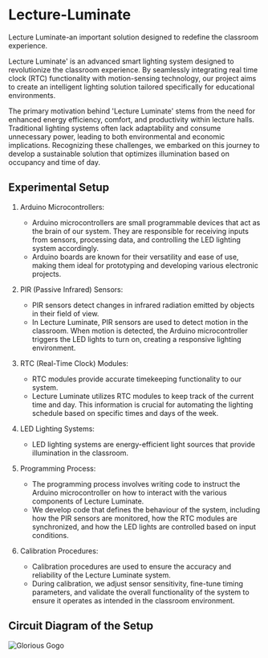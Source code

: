 # Lecture-Luminate
Lecture Luminate-an important solution designed to redefine the classroom experience.

Lecture Luminate' is an advanced smart lighting system designed to revolutionize the classroom experience. By seamlessly integrating real time clock (RTC) functionality with motion-sensing technology, our project aims to create an intelligent lighting solution tailored specifically for educational environments. 
 
The primary motivation behind 'Lecture Luminate' stems from the need for enhanced energy efficiency, comfort, and productivity within lecture halls. Traditional lighting systems often lack adaptability and consume unnecessary power, leading to both environmental and economic implications. Recognizing these challenges, we embarked on this journey to develop a sustainable solution that optimizes illumination based on occupancy and time of day.

## Experimental Setup
1. Arduino Microcontrollers:
   * Arduino microcontrollers are small programmable devices that act as the brain of our system. They are responsible for receiving inputs from sensors, processing data, and controlling the LED lighting system accordingly.
   * Arduino boards are known for their versatility and ease of use, making them ideal for prototyping and developing various electronic projects. 
 
2. PIR (Passive Infrared) Sensors:
   * PIR sensors detect changes in infrared radiation emitted by objects in their field of view.
   * In Lecture Luminate, PIR sensors are used to detect motion in the classroom. When motion is detected, the Arduino microcontroller triggers the LED lights to turn on, creating a responsive lighting environment. 
 
3. RTC (Real-Time Clock) Modules:
   * RTC modules provide accurate timekeeping functionality to our system.
   * Lecture Luminate utilizes RTC modules to keep track of the current time and day. This information is crucial for automating the lighting schedule based on specific times and days of the week. 
 
 4. LED Lighting Systems:
    * LED lighting systems are energy-efficient light sources that provide illumination in the classroom.
   
5. Programming Process:
   * The programming process involves writing code to instruct the Arduino microcontroller on how to interact with the various components of Lecture Luminate.
   * We develop code that defines the behaviour of the system, including how the PIR sensors are monitored, how the RTC modules are synchronized, and how the LED lights are controlled based on input conditions. 
 
6. Calibration Procedures:
   * Calibration procedures are used to ensure the accuracy and reliability of the Lecture Luminate system.
   * During calibration, we adjust sensor sensitivity, fine-tune timing parameters, and validate the overall functionality of the system to ensure it operates as intended in the classroom environment.

## Circuit Diagram of the Setup
![Glorious Gogo](https://github.com/user-attachments/assets/8b4f92d9-ea48-4d31-92e3-18c28a433b4c)
